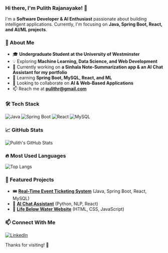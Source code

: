 ### Hi there, I'm Pulith Rajanayake! 👋

I'm a **Software Developer & AI Enthusiast** passionate about building intelligent applications. Currently, I'm focusing on **Java, Spring Boot, React, and AI/ML projects**.

### 🚀 About Me
- 🎓 **Undergraduate Student at the University of Westminster**
- 💡 Exploring **Machine Learning, Data Science, and Web Development**
- 🔭 Currently working on **a Sinhala Note-Summarization app & an AI Chat Assistant for my portfolio**
- 🌱 Learning **Spring Boot, MySQL, React, and ML**
- 👯 Looking to collaborate on **AI & Web-Based Applications**
- 📫 Reach me at **pulithr@gmail.com**

### 🛠️ Tech Stack

![Java](https://img.shields.io/badge/Java-ED8B00?style=for-the-badge&logo=java&logoColor=white)
![Spring Boot](https://img.shields.io/badge/Spring_Boot-6DB33F?style=for-the-badge&logo=spring-boot&logoColor=white)
![React](https://img.shields.io/badge/React-20232A?style=for-the-badge&logo=react&logoColor=61DAFB)
![MySQL](https://img.shields.io/badge/MySQL-005C84?style=for-the-badge&logo=mysql&logoColor=white)

### 📈 GitHub Stats

![Pulith's GitHub Stats](https://github-readme-stats.vercel.app/api?username=pulithr&show_icons=true&theme=radical)

### 🔥 Most Used Languages

![Top Langs](https://github-readme-stats.vercel.app/api/top-langs/?username=pulithr&layout=compact&theme=radical)

### 📌 Featured Projects
- 🎟 **[Real-Time Event Ticketing System](https://github.com/pulithr/event-ticketing-system)** (Java, Spring Boot, React, MySQL)
- 🤖 **[AI Chat Assistant](https://github.com/pulithr/ai-chat-assistant)** (Python, NLP, React)
- 🌊 **[Life Below Water Website](https://github.com/pulithr/life-below-water)** (HTML, CSS, JavaScript)

### 📫 Connect With Me
[![LinkedIn](https://img.shields.io/badge/LinkedIn-0A66C2?style=for-the-badge&logo=linkedin&logoColor=white)](https://www.linkedin.com/in/pulith-rajanayake-49860119a/)  

Thanks for visiting! 🚀




